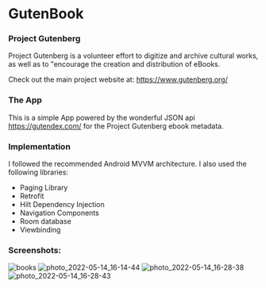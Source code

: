 # GutenBook

### Project Gutenberg
Project Gutenberg is a volunteer effort to digitize and archive cultural works, as well as to "encourage the creation and distribution of eBooks.

Check out the main project website at: https://www.gutenberg.org/

### The App
This is a simple App powered by the wonderful JSON api https://gutendex.com/ for the Project Gutenberg ebook metadata.

### Implementation
I followed the recommended Android MVVM architecture. I also used the following libraries: <br/>

- Paging Library
- Retrofit
- Hilt Dependency Injection
- Navigation Components
- Room database
- Viewbinding

### Screenshots:

![books](https://user-images.githubusercontent.com/29842797/168430065-fb6d3dff-b776-4e3e-bd9e-2c6c15c7c3ad.jpg)
![photo_2022-05-14_16-14-44](https://user-images.githubusercontent.com/29842797/168430069-53983082-dd8e-49e0-a03f-2909a7f56532.jpg)
![photo_2022-05-14_16-28-38](https://user-images.githubusercontent.com/29842797/168430071-2f7b8f2a-a07d-4828-8ba2-9358ad1193f6.jpg)
![photo_2022-05-14_16-28-43](https://user-images.githubusercontent.com/29842797/168430072-0a009eaf-a4ac-4a90-b768-fc7a3664644f.jpg)
